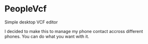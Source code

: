# PeopleVcf
Simple desktop VCF editor

I decided to make this to manage my phone contact accross different phones.
You can do what you want with it.
